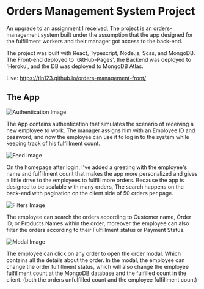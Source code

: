 # Orders Management System Project
An upgrade to an assignment I received, The project is an orders-management system built under the assumption that the app designed for the fulfillment workers and their manager got access to the back-end.  

The project was built with React, Typescript, Node.js, Scss, and MongoDB.
The Front-end deployed to 'GitHub-Pages', the Backend was deployed to 'Heroku', and the DB was deployed to MongoDB Atlas.

Live: https://tln123.github.io/orders-management-front/


## The App

![Authentication Image](https://i.imgur.com/WgcyGif.jpg)

The App contains authentication that simulates the scenario of receiving a new employee to work. The manager assigns him with an Employee ID and password, and now the employee can use it to log in to the system while keeping track of his fulfillment count.

![Feed Image](https://i.imgur.com/nXrGY9i.jpg)

On the homepage after login, I've added a greeting with the employee's name and fulfillment count that makes the app more personalized and gives a little drive to the employees to fulfill more orders. 
Because the app is designed to be scalable with many orders, The search happens on the back-end with pagination on the client side of 50 orders per page.

![Filters Image](https://i.imgur.com/4srbUfc.jpg)

The employee can search the orders according to Customer name, Order ID, or Products Names within the order, moreover the employee can also filter the orders according to their Fulfillment status or Payment Status.

![Modal Image](https://i.imgur.com/bgKRnCl.jpg)

The employee can click on any order to open the order modal. Which contains all the details about the order. In the modal, the employee can change the order fulfillment status, which will also change the employee fulfillment count at the MongoDB database and the fulfilled count in the client. (both the orders unfulfilled count and the employee fulfillment count)




